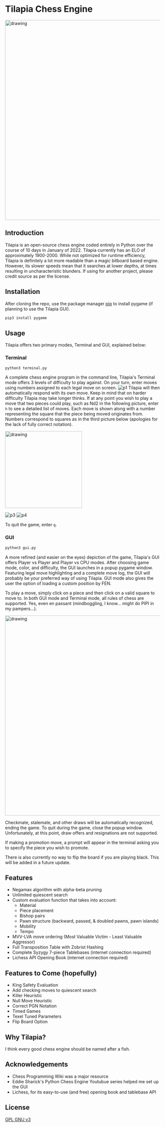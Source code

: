 # Tilapia Chess Engine

<img src="https://static.wikia.nocookie.net/animalcrossing/images/8/8a/Tilapia.jpg/revision/latest?cb=20200519030338" alt="drawing" width="650"/>

## Introduction

Tilapia is an open-source chess engine coded entirely in Python over the course of 10 days in January of 2022. Tilapia currently has an ELO of approximately 1900-2000. While not optimized for runtime efficiency, Tilapia is definitely a lot more readable than a magic bitboard based engine. However, its slower speeds mean that it searches at lower depths, at times resulting in uncharacteristic blunders. If using for another project, please credit source as per the license. 

## Installation

After cloning the repo, use the package manager [pip](https://pip.pypa.io/en/stable/) to install pygame (if planning to use the Tilapia GUI).
```bash
pip3 install pygame
```

## Usage

Tilapia offers two primary modes, Terminal and GUI, explained below:

### Terminal
```bash
python3 terminal.py
```
A complete chess engine program in the command line, Tilapia's Terminal mode offers 3 levels of difficulty to play against. On your turn, enter moves using 
numbers assigned to each legal move on screen.
![p1](https://i.imgur.com/VcDU8sD.png)
Tilapia will then automatically respond with its own move. Keep in mind that on harder difficulty Tilapia may take longer thinks. If at any point you wish to play a move that two pieces could play, such as Nd2 in the following picture, enter `h` to see a detailed list of moves. Each move is shown along with a number representing the square that the piece being moved originates from. Numbers correspond to squares as in the third picture below (apologies for the lack of fully correct notation).

<img src="https://i.imgur.com/LQi394K.png" alt="drawing" width="250"/>

![p3](https://i.imgur.com/0nJnx5T.png)
![p4](https://i.stack.imgur.com/PFAvF.png)

To quit the game, enter `q`.

### GUI
```bash
python3 gui.py
```
A more refined (and easier on the eyes) depiction of the game, Tilapia's GUI offers Player vs Player and Player vs CPU modes. After choosing game mode, color, and difficulty, the GUI launches in a popup pygame window. Featuring legal move highlighting and a complete move log, the GUI will probably be your preferred way of using Tilapia. GUI mode also gives the user the option of loading a custom position by FEN.

To play a move, simply click on a piece and then click on a valid square to move to. In both GUI mode and Terminal mode, all rules of chess are supported. Yes, even en passant (mindboggling, I know... might do PIPI in my pampers...). 

<img src="https://i.imgur.com/06Y4lxy.png" alt="drawing" width="650"/>

Checkmate, stalemate, and other draws will be automatically recognized, ending the game. To quit during the game, close the popup window. Unfortunately, at this point, draw offers and resignations are not supported.

If making a promotion move, a prompt will appear in the terminal asking you to specify the piece you wish to promote.

There is also currently no way to flip the board if you are playing black. This will be added in a future update.

## Features
- Negamax algorithm with alpha-beta pruning
- Unlimited quiescent search
- Custom evaluation function that takes into account:
  - Material
  - Piece placement
  - Bishop pairs
  - Pawn structure (backward, passed, & doubled pawns, pawn islands)
  - Mobility
  - Tempo
- MVV-LVA move ordering (Most Valuable Victim - Least Valuable Aggressor)
- Full Transposition Table with Zobrist Hashing
- Complete Syzygy 7-piece Tablebases (internet connection required)
- Lichess API Opening Book (internet connection required)

## Features to Come (hopefully)
- King Safety Evaluation
- Add checking moves to quiescent search
- Killer Heuristic
- Null Move Heuristic
- Correct PGN Notation
- Timed Games
- Texel Tuned Parameters
- Flip Board Option


## Why Tilapia?
I think every good chess engine should be named after a fish.

## Acknowledgements
- Chess Programming Wiki was a major resource
- Eddie Sharick's Python Chess Engine Youtubue series helped me set up the GUI
- Lichess, for its easy-to-use (and free) opening book and tablebase API

## License
[GPL GNU v3](https://www.gnu.org/licenses/gpl-3.0.en.html)

